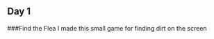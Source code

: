 
Day 1 
---------------------
###Find the Flea
I made this small game for finding dirt on the screen
